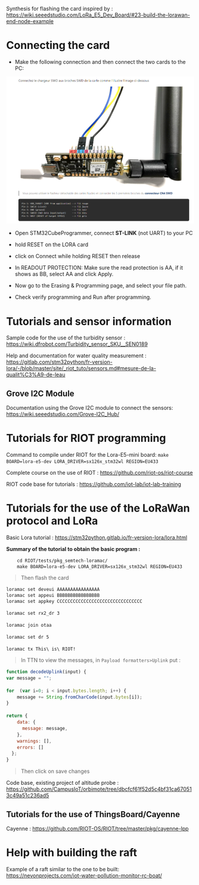 Synthesis for flashing the card inspired by : https://wiki.seeedstudio.com/LoRa_E5_Dev_Board/#23-build-the-lorawan-end-node-example

# Connecting the card 
- Make the following connection and then connect the two cards to the PC:

![Branchement carte](./img/Cablage.png)

- Open STM32CubeProgrammer, connect **ST-LINK** (not UART) to your PC
- hold RESET on the LORA card
- click on Connect while holding RESET then release 

- In READOUT PROTECTION: Make sure the read protection is AA, if it shows as BB, select AA and click Apply.

- Now go to the Erasing & Programming page, and select your file path.
- Check verify programming and Run after programming.

# Tutorials and sensor information

Sample code for the use of the turbidity sensor : https://wiki.dfrobot.com/Turbidity_sensor_SKU__SEN0189

Help and documentation for water quality measurement : https://gitlab.com/stm32python/fr-version-lora/-/blob/master/site/_riot_tuto/sensors.md#mesure-de-la-qualit%C3%A9-de-leau

## Grove I2C Module
Documentation using the Grove I2C module to connect the sensors: https://wiki.seeedstudio.com/Grove-I2C_Hub/

# Tutorials for RIOT programming

Command to compile under RIOT for the Lora-E5-mini board: `make BOARD=lora-e5-dev LORA_DRIVER=sx126x_stm32wl REGION=EU433`

Complete course on the use of RIOT : https://github.com/riot-os/riot-course

RIOT code base for tutorials : https://github.com/iot-lab/iot-lab-training


# Tutorials for the use of the LoRaWan protocol and LoRa
Basic Lora tutorial : https://stm32python.gitlab.io/fr-version-lora/lora.html

**Summary of the tutorial to obtain the basic program :**

```
    cd RIOT/tests/pkg_semtech-loramac/
    make BOARD=lora-e5-dev LORA_DRIVER=sx126x_stm32wl REGION=EU433
```
> Then flash the card
```
loramac set deveui AAAAAAAAAAAAAAAA
loramac set appeui BBBBBBBBBBBBBBBB
loramac set appkey CCCCCCCCCCCCCCCCCCCCCCCCCCCCCCCC

loramac set rx2_dr 3

loramac join otaa

loramac set dr 5

loramac tx This\ is\ RIOT!
```
> In TTN to view the messages, in `Payload formatters>Uplink` put :

```js
function decodeUplink(input) {
var message = "";

for  (var i=0; i < input.bytes.length; i++) {
    message += String.fromCharCode(input.bytes[i]);
}

return {
    data: {
      message: message,
    },
    warnings: [],
    errors: []
  };
}
```
> Then click on save changes

Code base, existing project of altitude probe : https://github.com/CampusIoT/orbimote/tree/dbcfcf61f52d5c4bf31ca670513c49a51c236ad5

## Tutorials for the use of ThingsBoard/Cayenne

Cayenne : https://github.com/RIOT-OS/RIOT/tree/master/pkg/cayenne-lpp

# Help with building the raft

Example of a raft similar to the one to be built: https://nevonprojects.com/iot-water-pollution-monitor-rc-boat/

